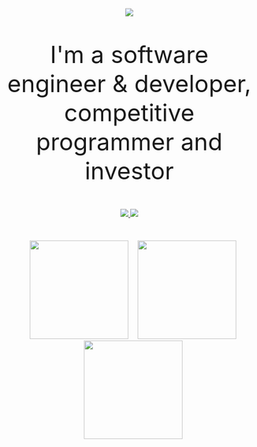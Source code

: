 <h1 align="center"><img src="https://images.cooltext.com/5674198.png"></h1>
<font size="40"><P align="center">I'm a software engineer & developer, competitive programmer and investor</P></font>

<p align="center">
  <a href="https://github.com/overclockedd2?tab=repositories&sort=stargazers">
    <img src="https://img.shields.io/github/stars/overclockedd2?label=TOTAL STARS&style=for-the-badge&color=faa356&labelColor=363e53"/>
  </a>
  <a href="https://github.com/overclockedd2?tab=followers">
    <img src="https://img.shields.io/github/followers/overclockedd2?style=for-the-badge&color=7ce38b&labelColor=363e53"/>
  </a>
</p>


<br />
<p align="center">
  <img height="200" style="margin-left: 3%;" src="https://github-readme-stats.vercel.app/api?username=overclockedd2&theme=yeblu&show_icons=true" />
  <img height="200" style="margin-left: 3%;" src="https://github-readme-stats.vercel.app/api/top-langs/?username=overclockedd2&theme=yeblu" />
  <img height="200" style="margin-left: 3%;" src="https://github-readme-streak-stats.herokuapp.com/?user=overclockedd2&theme=yeblu"/>
</p>
